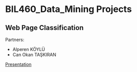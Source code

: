 # BIL460_Data_Mining Projects
## Web Page Classification

Partners:
* Alperen KÖYLÜ
* Can Okan TAŞKIRAN


[Presentation](https://github.com/CantOkan/BIL460_Data_Mining/blob/master/presentation.pdf)

